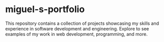# miguel-s-portfolio
This repository contains a collection of projects showcasing my skills and experience in software development and engineering. Explore to see examples of my work in web development, programming, and more.

